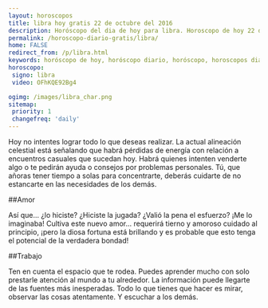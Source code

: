 ```yaml
---
layout: horoscopos
title: libra hoy gratis 22 de octubre del 2016 
description: Horóscopo del dia de hoy para libra. Horoscopo de hoy 22 de octubre del 2016. Las predicciones de amor, trabajo, vida personal gratis.
permalink: /horoscopo-diario-gratis/libra/
home: FALSE
redirect_from: /p/libra.html
keywords: horóscopo de hoy, horóscopo diario, horóscopo, horoscopos diarios gratis del dia de hoy, horóscopo diario gratis,horóscopo 2016, horóscopo esperanza gracia, horoscopo libra hoy, horoscop, horóscopos gratis, horoscopo libra, horoscopo libra 2016, Tarot, Astrologia, Zodíaco, libra, horoscopo gratis
horoscopo:
 signo: libra
 video: OFhKQE92Bg4

ogimg: /images/libra_char.png
sitemap:
 priority: 1
 changefreq: 'daily'
---
```



Hoy no intentes lograr todo lo que deseas realizar. La actual alineación celestial está señalando que habrá pérdidas de energía con relación a encuentros casuales que sucedan hoy. Habrá quienes intenten venderte algo o te pedirán ayuda o consejos por problemas personales. Tú, que añoras tener tiempo a solas para concentrarte, deberás cuidarte de no estancarte en las necesidades de los demás.

##Amor

Así que... ¿lo hiciste? ¿Hiciste la jugada? ¿Valió la pena el esfuerzo? ¡Me lo imaginaba! Cultiva este nuevo amor... requerirá tierno y amoroso cuidado al principio, ¡pero la diosa fortuna está brillando y es probable que esto tenga el potencial de la verdadera bondad!

##Trabajo

Ten en cuenta el espacio que te rodea. Puedes aprender mucho con solo prestarle atención al mundo a tu alrededor. La información puede llegarte de las fuentes más inesperadas. Todo lo que tienes que hacer es mirar, observar las cosas atentamente. Y escuchar a los demás.